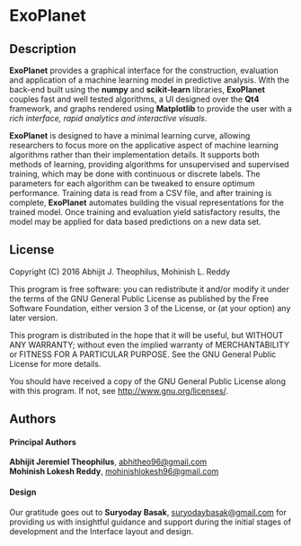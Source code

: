 # ExoPlanet

## Description

**ExoPlanet** provides a graphical interface for the construction, evaluation and application of a machine learning model in predictive analysis. With the back-end built using the **numpy** and **scikit-learn** libraries, **ExoPlanet** couples fast and well tested algorithms, a UI designed over the **Qt4** framework, and graphs rendered using **Matplotlib** to provide the user with a *rich interface, rapid analytics and interactive visuals*.

**ExoPlanet** is designed to have a minimal learning curve, allowing researchers to focus more on the applicative aspect of machine learning algorithms rather than their implementation details. It supports both methods of learning, providing algorithms for unsupervised and supervised training, which may be done with continuous or discrete labels. The parameters for each algorithm can be tweaked to ensure optimum performance. Training data is read from a CSV file, and after training is complete, **ExoPlanet** automates building the visual representations for the trained model. Once training and evaluation yield satisfactory results, the model may be applied for data based predictions on a new data set.

## License

Copyright (C) 2016  Abhijit J. Theophilus, Mohinish L. Reddy

This program is free software: you can redistribute it and/or modify it under the terms of the GNU General Public License as published by the Free Software Foundation, either version 3 of the License, or (at your option) any later version.

This program is distributed in the hope that it will be useful, but WITHOUT ANY WARRANTY; without even the implied warranty of MERCHANTABILITY or FITNESS FOR A PARTICULAR PURPOSE.  See the GNU General Public License for more details.

You should have received a copy of the GNU General Public License along with this program.  If not, see <http://www.gnu.org/licenses/>.

## Authors

#### Principal Authors
**Abhijit Jeremiel Theophilus**, <abhitheo96@gmail.com>      
**Mohinish Lokesh Reddy**, <mohinishlokesh96@gmail.com>

#### Design
Our gratitude goes out to **Suryoday Basak**, <suryodaybasak@gmail.com> for providing us with insightful guidance and support during the initial stages of development and the Interface layout and design.
